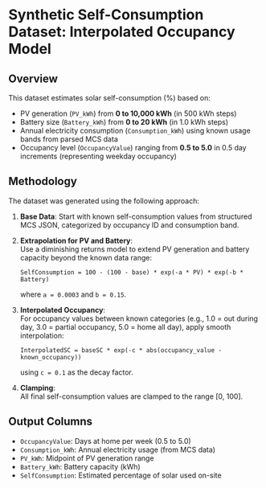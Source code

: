 # Synthetic Self-Consumption Dataset: Interpolated Occupancy Model

## Overview

This dataset estimates solar self-consumption (%) based on:

- PV generation (`PV_kWh`) from **0 to 10,000 kWh** (in 500 kWh steps)
- Battery size (`Battery_kWh`) from **0 to 20 kWh** (in 1.0 kWh steps)
- Annual electricity consumption (`Consumption_kWh`) using known usage bands from parsed MCS data
- Occupancy level (`OccupancyValue`) ranging from **0.5 to 5.0** in 0.5 day increments (representing weekday occupancy)

## Methodology

The dataset was generated using the following approach:

1. **Base Data**: Start with known self-consumption values from structured MCS JSON, categorized by occupancy ID and consumption band.

2. **Extrapolation for PV and Battery**:  
   Use a diminishing returns model to extend PV generation and battery capacity beyond the known data range:

   ```
   SelfConsumption = 100 - (100 - base) * exp(-a * PV) * exp(-b * Battery)
   ```
   where `a = 0.0003` and `b = 0.15`.

3. **Interpolated Occupancy**:  
   For occupancy values between known categories (e.g., 1.0 = out during day, 3.0 = partial occupancy, 5.0 = home all day), apply smooth interpolation:

   ```
   InterpolatedSC = baseSC * exp(-c * abs(occupancy_value - known_occupancy))
   ```
   using `c = 0.1` as the decay factor.

4. **Clamping**:  
   All final self-consumption values are clamped to the range [0, 100].

## Output Columns

- `OccupancyValue`: Days at home per week (0.5 to 5.0)
- `Consumption_kWh`: Annual electricity usage (from MCS data)
- `PV_kWh`: Midpoint of PV generation range
- `Battery_kWh`: Battery capacity (kWh)
- `SelfConsumption`: Estimated percentage of solar used on-site